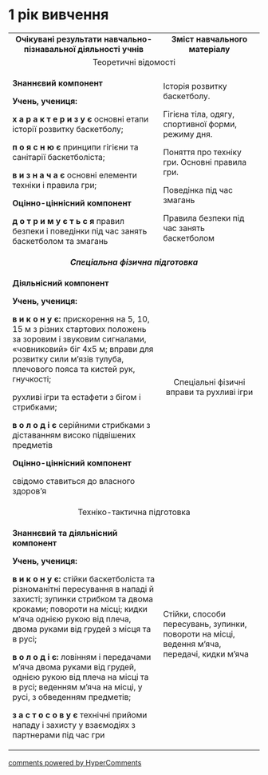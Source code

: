 <div id="hypercomments_widget" class="js-hypercomments-widget invisible"></div>

1 рік вивчення
=============================

<table>
        <tbody>
            <tr class="odd">
                <td align="center" width="60%"><strong>Очікувані результати навчально-пізнавальної діяльності учнів</strong></td>
                <td align="center" width="40%"><strong>Зміст навчального матеріалу </strong></td>
            </tr>
            <tr class="even">
                <td align="center" colspan="2">Теоретичні відомості</td>
            </tr>
            <tr class="odd">
                <td align="left">
                    <p><strong>Знаннєвий компонент</strong></p>
                    <p><strong>Учень, учениця:</strong></p>
                    <p><strong>х а р а к т е р и з у є</strong> основні етапи історії розвитку баскетболу;</p>
                    <p><strong>п о я с н ю є</strong> принципи гігієни та санітарії баскетболіста;</p>
                    <p><strong>в и з н а ч а є</strong> основні елементи техніки і правила гри;</p>
                    <p><strong>Оцінно-ціннісний компонент</strong></p>
                    <p><strong>д о т р и м у є т ь с я</strong> правил безпеки і поведінки під час занять баскетболом та змагань</p>
                </td>
                <td align="left">
                    <p>Історія розвитку баскетболу.</p>
                    <p>Гігієна тіла, одягу, спортивної форми, режиму дня.</p>
                    <p>Поняття про техніку гри. Основні правила гри.</p>
                    <p>Поведінка під час змагань</p>
                    <p>Правила безпеки під час занять баскетболом</p>
                </td>
            </tr>
            <tr class="even">
                <td align="center" colspan="2"><em><strong>Спеціальна фізична підготовка</strong></em></td>
            </tr>
            <tr class="odd">
                <td align="left">
                    <p><strong>Діяльнісний компонент</strong></p>
                    <p><strong>Учень, учениця:</strong></p>
                    <p><strong>в и к о н у є:</strong> прискорення на 5, 10, 15 м з різних стартових положень за зоровим і звуковим сигналами, «човниковий» біг 4x5 м; вправи для розвитку сили м’язів тулуба, плечового пояса та кистей рук, гнучкості;</p>
                    <p>рухливі ігри та естафети з бігом і стрибками;</p>
                    <p><strong>в о л о д і є</strong> серійними стрибками з діставанням високо підвішених предметів</p>
                    <p><strong>Оцінно-ціннісний компонент</strong></p>
                    <p>свідомо ставиться до власного здоров’я</p>
                </td>
                <td align="center" colspan="2">Спеціальні фізичні вправи та рухливі ігри</td>
            </tr>
            <tr class="even">
                <td align="center" colspan="2">Техніко-тактична підготовка</td>
            </tr>
            <tr class="odd">
                <td align="left">
                    <p><strong>Знаннєвий та діяльнісний компонент</strong></p>
                    <p><strong>Учень, учениця:</strong></p>
                    <p><strong>в и к о н у є:</strong> стійки баскетболіста та різноманітні пересування в нападі й захисті; зупинки стрибком та двома кроками; повороти на місці; кидки м’яча однією рукою від плеча, двома руками від грудей з місця та в русі;</p>
                    <p><strong>в о л о д і є:</strong> ловінням і передачами м’яча двома руками від грудей, однією рукою від плеча на місці та в русі; веденням м’яча на місці, у русі, з обведенням предметів;</p>
                    <p><strong>з а с т о с о в у є</strong> технічні прийоми нападу і захисту у взаємодіях з партнерами під час гри</p>
                </td>
                <td align="left">Стійки, способи пересувань, зупинки, повороти на місці, ведення м’яча, передачі, кидки м’яча</td>
            </tr>
</tbody>
</table>

<div class="js-hypercomments-container">
  <a href="http://hypercomments.com" class="hc-link" title="comments widget">comments powered by HyperComments</a>
</div>